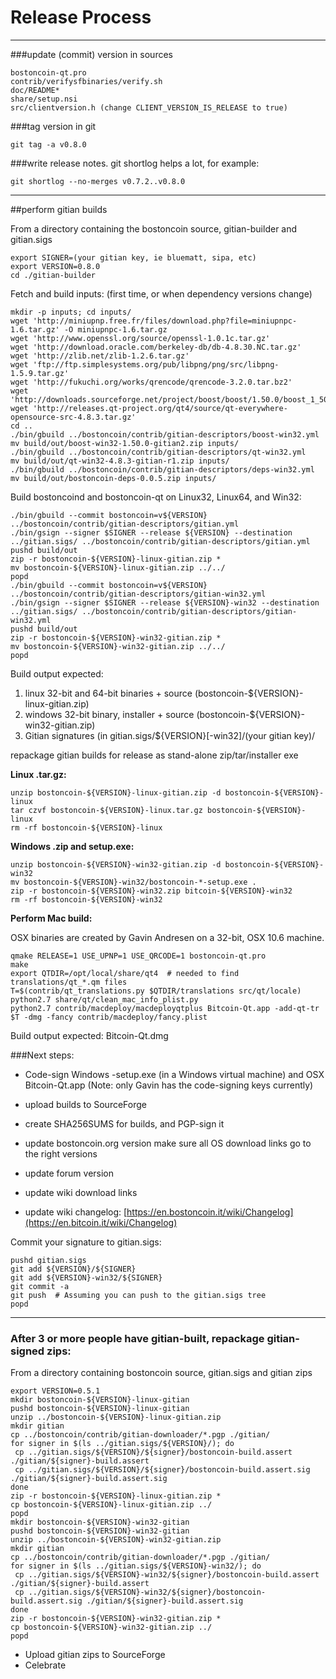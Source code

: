 Release Process
====================

* * *

###update (commit) version in sources


	bostoncoin-qt.pro
	contrib/verifysfbinaries/verify.sh
	doc/README*
	share/setup.nsi
	src/clientversion.h (change CLIENT_VERSION_IS_RELEASE to true)

###tag version in git

	git tag -a v0.8.0

###write release notes. git shortlog helps a lot, for example:

	git shortlog --no-merges v0.7.2..v0.8.0

* * *

##perform gitian builds

 From a directory containing the bostoncoin source, gitian-builder and gitian.sigs
  
	export SIGNER=(your gitian key, ie bluematt, sipa, etc)
	export VERSION=0.8.0
	cd ./gitian-builder

 Fetch and build inputs: (first time, or when dependency versions change)

	mkdir -p inputs; cd inputs/
	wget 'http://miniupnp.free.fr/files/download.php?file=miniupnpc-1.6.tar.gz' -O miniupnpc-1.6.tar.gz
	wget 'http://www.openssl.org/source/openssl-1.0.1c.tar.gz'
	wget 'http://download.oracle.com/berkeley-db/db-4.8.30.NC.tar.gz'
	wget 'http://zlib.net/zlib-1.2.6.tar.gz'
	wget 'ftp://ftp.simplesystems.org/pub/libpng/png/src/libpng-1.5.9.tar.gz'
	wget 'http://fukuchi.org/works/qrencode/qrencode-3.2.0.tar.bz2'
	wget 'http://downloads.sourceforge.net/project/boost/boost/1.50.0/boost_1_50_0.tar.bz2'
	wget 'http://releases.qt-project.org/qt4/source/qt-everywhere-opensource-src-4.8.3.tar.gz'
	cd ..
	./bin/gbuild ../bostoncoin/contrib/gitian-descriptors/boost-win32.yml
	mv build/out/boost-win32-1.50.0-gitian2.zip inputs/
	./bin/gbuild ../bostoncoin/contrib/gitian-descriptors/qt-win32.yml
	mv build/out/qt-win32-4.8.3-gitian-r1.zip inputs/
	./bin/gbuild ../bostoncoin/contrib/gitian-descriptors/deps-win32.yml
	mv build/out/bostoncoin-deps-0.0.5.zip inputs/

 Build bostoncoind and bostoncoin-qt on Linux32, Linux64, and Win32:
  
	./bin/gbuild --commit bostoncoin=v${VERSION} ../bostoncoin/contrib/gitian-descriptors/gitian.yml
	./bin/gsign --signer $SIGNER --release ${VERSION} --destination ../gitian.sigs/ ../bostoncoin/contrib/gitian-descriptors/gitian.yml
	pushd build/out
	zip -r bostoncoin-${VERSION}-linux-gitian.zip *
	mv bostoncoin-${VERSION}-linux-gitian.zip ../../
	popd
	./bin/gbuild --commit bostoncoin=v${VERSION} ../bostoncoin/contrib/gitian-descriptors/gitian-win32.yml
	./bin/gsign --signer $SIGNER --release ${VERSION}-win32 --destination ../gitian.sigs/ ../bostoncoin/contrib/gitian-descriptors/gitian-win32.yml
	pushd build/out
	zip -r bostoncoin-${VERSION}-win32-gitian.zip *
	mv bostoncoin-${VERSION}-win32-gitian.zip ../../
	popd

  Build output expected:

  1. linux 32-bit and 64-bit binaries + source (bostoncoin-${VERSION}-linux-gitian.zip)
  2. windows 32-bit binary, installer + source (bostoncoin-${VERSION}-win32-gitian.zip)
  3. Gitian signatures (in gitian.sigs/${VERSION}[-win32]/(your gitian key)/

repackage gitian builds for release as stand-alone zip/tar/installer exe

**Linux .tar.gz:**

	unzip bostoncoin-${VERSION}-linux-gitian.zip -d bostoncoin-${VERSION}-linux
	tar czvf bostoncoin-${VERSION}-linux.tar.gz bostoncoin-${VERSION}-linux
	rm -rf bostoncoin-${VERSION}-linux

**Windows .zip and setup.exe:**

	unzip bostoncoin-${VERSION}-win32-gitian.zip -d bostoncoin-${VERSION}-win32
	mv bostoncoin-${VERSION}-win32/bostoncoin-*-setup.exe .
	zip -r bostoncoin-${VERSION}-win32.zip bitcoin-${VERSION}-win32
	rm -rf bostoncoin-${VERSION}-win32

**Perform Mac build:**

  OSX binaries are created by Gavin Andresen on a 32-bit, OSX 10.6 machine.

	qmake RELEASE=1 USE_UPNP=1 USE_QRCODE=1 bostoncoin-qt.pro
	make
	export QTDIR=/opt/local/share/qt4  # needed to find translations/qt_*.qm files
	T=$(contrib/qt_translations.py $QTDIR/translations src/qt/locale)
	python2.7 share/qt/clean_mac_info_plist.py
	python2.7 contrib/macdeploy/macdeployqtplus Bitcoin-Qt.app -add-qt-tr $T -dmg -fancy contrib/macdeploy/fancy.plist

 Build output expected: Bitcoin-Qt.dmg

###Next steps:

* Code-sign Windows -setup.exe (in a Windows virtual machine) and
  OSX Bitcoin-Qt.app (Note: only Gavin has the code-signing keys currently)

* upload builds to SourceForge

* create SHA256SUMS for builds, and PGP-sign it

* update bostoncoin.org version
  make sure all OS download links go to the right versions

* update forum version

* update wiki download links

* update wiki changelog: [https://en.bostoncoin.it/wiki/Changelog](https://en.bitcoin.it/wiki/Changelog)

Commit your signature to gitian.sigs:

	pushd gitian.sigs
	git add ${VERSION}/${SIGNER}
	git add ${VERSION}-win32/${SIGNER}
	git commit -a
	git push  # Assuming you can push to the gitian.sigs tree
	popd

-------------------------------------------------------------------------

### After 3 or more people have gitian-built, repackage gitian-signed zips:

From a directory containing bostoncoin source, gitian.sigs and gitian zips

	export VERSION=0.5.1
	mkdir bostoncoin-${VERSION}-linux-gitian
	pushd bostoncoin-${VERSION}-linux-gitian
	unzip ../bostoncoin-${VERSION}-linux-gitian.zip
	mkdir gitian
	cp ../bostoncoin/contrib/gitian-downloader/*.pgp ./gitian/
	for signer in $(ls ../gitian.sigs/${VERSION}/); do
	 cp ../gitian.sigs/${VERSION}/${signer}/bostoncoin-build.assert ./gitian/${signer}-build.assert
	 cp ../gitian.sigs/${VERSION}/${signer}/bostoncoin-build.assert.sig ./gitian/${signer}-build.assert.sig
	done
	zip -r bostoncoin-${VERSION}-linux-gitian.zip *
	cp bostoncoin-${VERSION}-linux-gitian.zip ../
	popd
	mkdir bostoncoin-${VERSION}-win32-gitian
	pushd bostoncoin-${VERSION}-win32-gitian
	unzip ../bostoncoin-${VERSION}-win32-gitian.zip
	mkdir gitian
	cp ../bostoncoin/contrib/gitian-downloader/*.pgp ./gitian/
	for signer in $(ls ../gitian.sigs/${VERSION}-win32/); do
	 cp ../gitian.sigs/${VERSION}-win32/${signer}/bostoncoin-build.assert ./gitian/${signer}-build.assert
	 cp ../gitian.sigs/${VERSION}-win32/${signer}/bostoncoin-build.assert.sig ./gitian/${signer}-build.assert.sig
	done
	zip -r bostoncoin-${VERSION}-win32-gitian.zip *
	cp bostoncoin-${VERSION}-win32-gitian.zip ../
	popd

- Upload gitian zips to SourceForge
- Celebrate 
